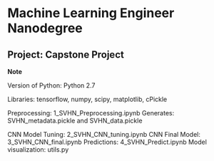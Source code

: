 # Machine Learning Engineer Nanodegree
## Project: Capstone Project

**Note**

Version of Python:  Python 2.7

Libraries: tensorflow, numpy, scipy, matplotlib, cPickle


Preprocessing: 			1_SVHN_Preprocessing.ipynb
						Generates: 	SVHN_metadata.pickle and SVHN_data.pickle

CNN Model Tuning: 		2_SVHN_CNN_tuning.ipynb
CNN Final Model: 		3_SVHN_CNN_final.ipynb
Predictions: 			4_SVHN_Predict.ipynb
Model visualization: 	utils.py 